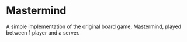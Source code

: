 # Mastermind
A simple implementation of the original board game, Mastermind, played between 1 player and a server.
